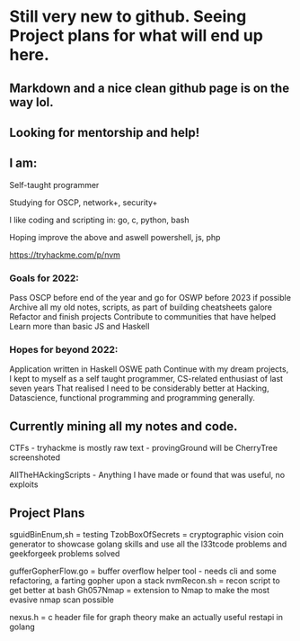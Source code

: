 # Still very new to github. Seeing Project plans for what will end up here.
## Markdown and a nice clean github page is on the way lol.


## Looking for mentorship and help! 


## I am:
Self-taught programmer

Studying for OSCP, network+, security+

I like coding and scripting in: go, c, python, bash

Hoping improve the above and aswell powershell, js, php

https://tryhackme.com/p/nvm

### Goals for 2022:
Pass OSCP before end of the year and go for OSWP before 2023 if possible
Archive all my old notes, scripts, as part of building cheatsheets galore
Refactor and finish projects
Contribute to communities that have helped
Learn more than basic JS and Haskell

### Hopes for beyond 2022:
Application written in Haskell
OSWE path
Continue with my dream projects, I kept to myself as a self taught programmer, CS-related enthusiast of last seven years
That realised I need to be considerably better at Hacking, Datascience, functional programming and programming generally.

## Currently mining all my notes and code.

CTFs - tryhackme is mostly raw text 
       - provingGround will be CherryTree screenshoted

AllTheHAckingScripts - Anything I have made or found that was useful, no exploits  


## Project Plans

sguidBinEnum,sh     = testing 
TzobBoxOfSecrets    = cryptographic vision coin generator to showcase golang skills and use all the l33tcode problems and geekforgeek problems solved

gufferGopherFlow.go = buffer overflow helper tool - needs cli and some refactoring, a farting gopher upon a stack
nvmRecon.sh         = recon script to get better at bash
Gh057Nmap           = extension to Nmap to make the most evasive nmap scan possible

nexus.h             = c header file for graph theory
make an actually useful restapi in golang
